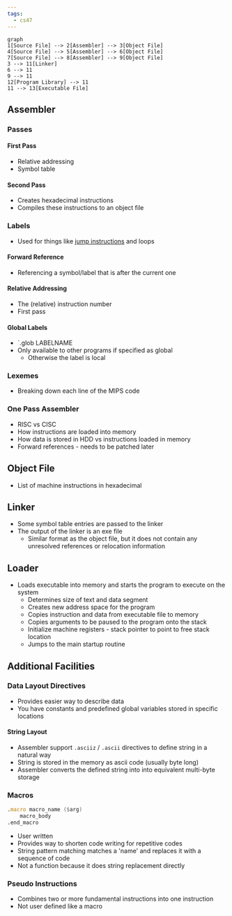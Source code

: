 ```yaml
---
tags:
  - cs47
---
```


```mermaid 
graph
1[Source File] --> 2[Assembler] --> 3[Object File]
4[Source File] --> 5[Assembler] --> 6[Object File]
7[Source File] --> 8[Assembler] --> 9[Object File]
3 --> 11[Linker]
6 --> 11
9 --> 11
12[Program Library] --> 11
11 --> 13[Executable File]
```
## Assembler
### Passes
#### First Pass
- Relative addressing
- Symbol table
#### Second Pass
- Creates hexadecimal instructions
- Compiles these instructions to an object file
### Labels
- Used for things like [jump instructions](Programming%20a%20Computer.md#^72cc66) and loops
#### Forward Reference
- Referencing a symbol/label that is after the current one
#### Relative Addressing
- The (relative) instruction number
- First pass
#### Global Labels
- `.glob LABELNAME
- Only available to other programs if specified as global
	- Otherwise the label is local
### Lexemes
- Breaking down each line of the MIPS code
### One Pass Assembler
- RISC vs CISC
- How instructions are loaded into memory
- How data is stored in HDD vs instructions loaded in memory
- Forward references - needs to be patched later
## Object File
- List of machine instructions in hexadecimal
## Linker
- Some symbol table entries are passed to the linker
- The output of the linker is an exe file
	- Similar format as the object file, but it does not contain any unresolved references or relocation information
## Loader
- Loads executable into memory and starts the program to execute on the system
	- Determines size of text and data segment
	- Creates new address space for the program
	- Copies instruction and data from executable file to memory
	- Copies arguments to be paused to the program onto the stack
	- Initialize machine registers - stack pointer to point to free stack location
	- Jumps to the main startup routine
## Additional Facilities
### Data Layout Directives
- Provides easier way to describe data
- You have constants and predefined global variables stored in specific locations
#### String Layout
- Assembler support `.asciiz` / `.ascii` directives to define string in a natural way
- String is stored in the memory as ascii code (usually byte long)
- Assembler converts the defined string into into equivalent multi-byte storage
### Macros
```asm
.macro macro_name ($arg)
	macro_body
.end_macro
```

- User written
- Provides way to shorten code writing for repetitive codes
- String pattern matching matches a 'name' and replaces it with a sequence of code
- Not a function because it does string replacement directly
### Pseudo Instructions
- Combines two or more fundamental instructions into one instruction
- Not user defined like a macro